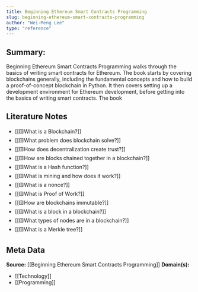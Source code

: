 ```yaml
---
title: Beginning Ethereum Smart Contracts Programming
slug: beginning-ethereum-smart-contracts-programming
author: "Wei-Meng Lee"
type: "reference"
---
```


## Summary:

Beginning Ethereum Smart Contracts Programming walks through the basics of writing smart contracts for Ethereum. The book starts by covering blockchains generally, including the fundamental concepts and how to build a proof-of-concept blockchain in Python. It then covers setting up a development environment for Ethereum development, before getting into the basics of writing smart contracts. The book 

## Literature Notes

- [[🟨What is a Blockchain?]]
- [[🟨What problem does blockchain solve?]]
- [[🟨How does decentralization create trust?]]
- [[🟨How are blocks chained together in a blockchain?]]
- [[🟨What is a Hash function?]]
- [[🟨What is mining and how does it work?]]
- [[🟨What is a nonce?]]
- [[🟨What is Proof of Work?]]
- [[🟨How are blockchains immutable?]]
- [[🟨What is a block in a blockchain?]]
- [[🟨What types of nodes are in a blockchain?]]
- [[🟨What is a Merkle tree?]]

## Meta Data

**Source:** [[Beginning Ethereum Smart Contracts Programming]]
**Domain(s):**
- [[Technology]]
- [[Programming]]

